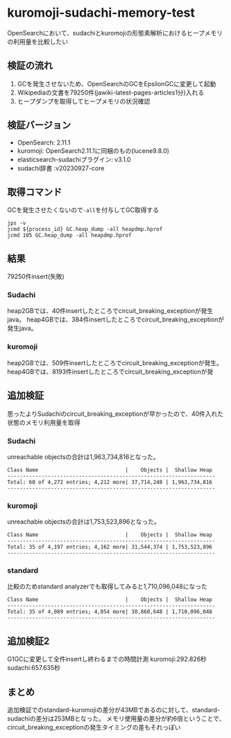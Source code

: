 # kuromoji-sudachi-memory-test
OpenSearchにおいて、sudachiとkuromojiの形態素解析におけるヒープメモリの利用量を比較したい

## 検証の流れ
1. GCを発生させないため、OpenSearchのGCをEpsilonGCに変更して起動
2. Wikipediaの文書を79250件(jawiki-latest-pages-articles1分)入れる
3. ヒープダンプを取得してヒープメモリの状況確認

## 検証バージョン
* OpenSearch: 2.11.1
* kuromoji: OpenSearch2.11.1に同梱のもの(lucene9.8.0)
* elasticsearch-sudachiプラグイン: v3.1.0
* sudachi辞書 :v20230927-core


## 取得コマンド
GCを発生させたくないので`-all`を付与してGC取得する
```
jps -v
jcmd ${process_id} GC.heap_dump -all heapdmp.hprof
jcmd 105 GC.heap_dump -all heapdmp.hprof
```

## 結果
79250件insert(失敗)
### Sudachi
heap2GBでは、40件insertしたところでcircuit_breaking_exceptionが発生java。
heap4GBでは、384件insertしたところでcircuit_breaking_exceptionが発生java。

### kuromoji
heap2GBでは、509件insertしたところでcircuit_breaking_exceptionが発生。
heap4GBでは、8193件insertしたところでcircuit_breaking_exceptionが発

## 追加検証
思ったよりSudachiのcircuit_breaking_exceptionが早かったので、40件入れた状態のメモリ利用量を取得
### Sudachi
unreachable objectsの合計は1,963,734,816となった。
```
Class Name                            |    Objects |  Shallow Heap
-------------------------------------------------------------------
Total: 60 of 4,272 entries; 4,212 more| 37,714,248 | 1,963,734,816
-------------------------------------------------------------------
```

### kuromoji
unreachable objectsの合計は1,753,523,896となった。
```
Class Name                            |    Objects |  Shallow Heap
-------------------------------------------------------------------
Total: 35 of 4,197 entries; 4,162 more| 31,544,374 | 1,753,523,896
-------------------------------------------------------------------
```


### standard
比較のためstandard analyzerでも取得してみると1,710,096,048になった
```
Class Name                            |    Objects |  Shallow Heap
-------------------------------------------------------------------
Total: 35 of 4,089 entries; 4,054 more| 30,860,648 | 1,710,096,048
-------------------------------------------------------------------
```

## 追加検証2
G1GCに変更して全件insertし終わるまでの時間計測
kuromoji:292.826秒
sudachi:657.635秒

## まとめ
追加検証でのstandard-kuromojiの差分が43MBであるのに対して、standard-sudachiの差分は253MBとなった。
メモリ使用量の差分が約6倍ということで、circuit_breaking_exceptionの発生タイミングの差もそれっぽい
